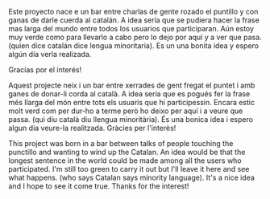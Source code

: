 Este proyecto nace e un bar entre charlas de gente rozado el puntillo y con ganas de darle cuerda al catalán. A idea sería que se pudiera hacer la frase mas larga del mundo entre todos los usuarios que participaran. Aún estoy muy verde como para llevarlo a cabo pero lo dejo por aquí y a ver que pasa. (quien dice catalán dice lengua minoritaria). Es un una bonita idea y espero algún día verla realizada. 

Gracias por el interés!


Aquest projecte neix i un bar entre xerrades de gent fregat el puntet i amb ganes de donar-li corda al català. A idea seria que es pogués fer la frase més llarga del món entre tots els usuaris que hi participessin. Encara estic molt verd com per dur-ho a terme però ho deixo per aquí i a veure que passa. (qui diu català diu llengua minoritària). És una bonica idea i espero algun dia veure-la realitzada. Gràcies per l'interès!



This project was born in a bar between talks of people touching the punctillo and wanting to wind up the Catalan. An idea would be that the longest sentence in the world could be made among all the users who participated. I'm still too green to carry it out but I'll leave it here and see what happens. (who says Catalan says minority language). It's a nice idea and I hope to see it come true. Thanks for the interest!